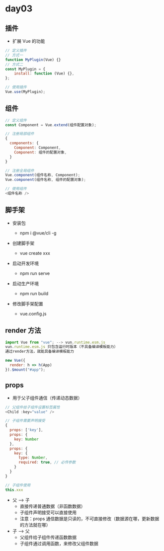 # day03

## 插件

- 扩展 Vue 的功能

```js
// 定义插件
// 方式一
function MyPlugin(Vue) {}
// 方式二
const MyPlugin = {
	install: function (Vue) {},
};

// 使用插件
Vue.use(MyPlugin);
```

## 组件

```js
// 定义组件
const Component = Vue.extend(组件配置对象);

// 注册局部组件
{
  components: {
    Component: Component,
    Component: 组件的配置对象,
  }
}

// 注册全局组件
Vue.component(组件名称, Component);
Vue.component(组件名称, 组件的配置对象);

// 使用组件
<组件名称 />
```

## 脚手架

- 安装包

  - npm i @vue/cli -g

- 创建脚手架

  - vue create xxx

- 启动开发环境

  - npm run serve

- 启动生产环境

  - npm run build

- 修改脚手架配置
  - vue.config.js

## render 方法

```js
import Vue from "vue"; --> vun.runtime.esm.js
vun.runtime.esm.js 只包含运行时版本（不具备编译模板能力）
通过render方法，就能具备编译模板能力

new Vue({
  render: h => h(App)
}).$mount("#app");
```

## props

- 用于父子组件通信（传递动态数据）

```js
// 父组件给子组件设置标签属性
<Child :key="value" />

// 子组件需要声明接受
{
  props: ['key'],
  props: {
    key: Number
  },
  props: {
    key: {
      type: Number,
      required: true, // 必传参数
    }
  }
}

// 子组件使用
this.xxx
```

- 父 --> 子
  - 直接传递普通数据（非函数数据）
  - 子组件声明接受可以直接使用
  - 注意：props 通信数据是只读的，不可直接修改（数据源在哪，更新数据的方法就在哪）
- 子 --> 父
  - 父组件给子组件传递函数数据
  - 子组件通过调用函数，来修改父组件数据
